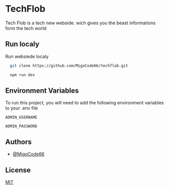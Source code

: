 # TechFlob

Tech Flob is a tech new webside. wich gives you the beast informations form the tech world

## Run localy

Run websiede localy

```bash
  git clone https://github.com/MigoCode66/techflob.git

  npm run dev
```

## Environment Variables

To run this project, you will need to add the following environment variables to your .env file

`ADMIN_USERNAME`

`ADMIN_PASSWORD`

## Authors

- [@MigoCode66](https://www.github.com/MigoCode66)

## License

[MIT](https://choosealicense.com/licenses/mit/)
